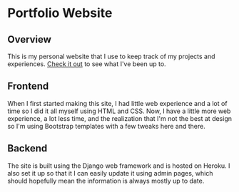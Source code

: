 # Portfolio Website

Overview
---
This is my personal website that I use to keep track of my projects and experiences. [Check it out](www.henrygridley.me) to see what I've been up to.

Frontend
---
When I first started making this site, I had little web experience and a lot of time so I did it all myself using HTML and CSS. Now, I have a little more web experience, a lot less time, and the realization that I'm not the best at design so I'm using Bootstrap templates with a few tweaks here and there.

Backend
---
The site is built using the Django web framework and is hosted on Heroku. I also set it up so that it I can easily update it using admin pages, which should hopefully mean the information is always mostly up to date.
